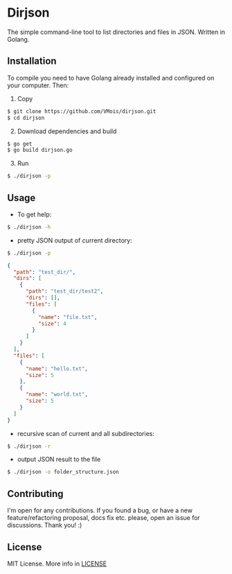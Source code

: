 # Dirjson
The simple command-line tool to list directories and files in JSON. Written in Golang.

## Installation
To compile you need to have Golang already installed and configured on your computer. Then:
1. Copy
```sh
$ git clone https://github.com/VMois/dirjson.git
$ cd dirjson
```
2. Download dependencies and build
```sh
$ go get
$ go build dirjson.go
```
3. Run
```sh
$ ./dirjson -p
```

## Usage
- To get help:
```sh
$ ./dirjson -h
```

- pretty JSON output of current directory:
```sh
$ ./dirjson -p
```
```json
{
  "path": "test_dir/",
  "dirs": [
    {
      "path": "test_dir/test2",
      "dirs": [],
      "files": [
        {
          "name": "file.txt",
          "size": 4
        }
      ]
    }
  ],
  "files": [
    {
      "name": "hello.txt",
      "size": 5
    },
    {
      "name": "world.txt",
      "size": 5
    }
  ]
}
```

- recursive scan of current and all subdirectories:
```sh
$ ./dirjson -r
```

- output JSON result to the file
```sh
$ ./dirjson -o folder_structure.json
```

## Contributing
I'm open for any contributions. If you found a bug, or have a new feature/refactoring proposal, docs fix etc. please, open an issue for discussions. Thank you! :)

## License
MIT License. More info in [LICENSE](LICENSE)
